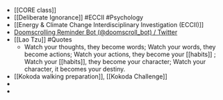 - [[CORE class]]
- [[Deliberate Ignorance]] #ECCII #Psychology
- [[Energy & Climate Change Interdisciplinary Investigation (ECCII)]]
- [Doomscrolling Reminder Bot (@doomscroll_bot) / Twitter](https://twitter.com/doomscroll_bot)
- [[Lao Tzu]] #Quotes
	- Watch your thoughts, they become words;
	  Watch your words, they become actions;
	  Watch your actions, they become your [[habits]] ;
	  Watch your [[habits]], they become your character;
	  Watch your character, it becomes your destiny.
- [[Kokoda walking preparation]], [[Kokoda Challenge]]
-
-